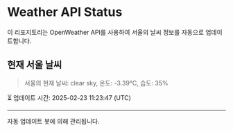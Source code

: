 
# Weather API Status

이 리포지토리는 OpenWeather API를 사용하여 서울의 날씨 정보를 자동으로 업데이트합니다.

## 현재 서울 날씨
> 서울의 현재 날씨: clear sky, 온도: -3.39°C, 습도: 35%

⏳ 업데이트 시간: 2025-02-23 11:23:47 (UTC)

---
자동 업데이트 봇에 의해 관리됩니다.
